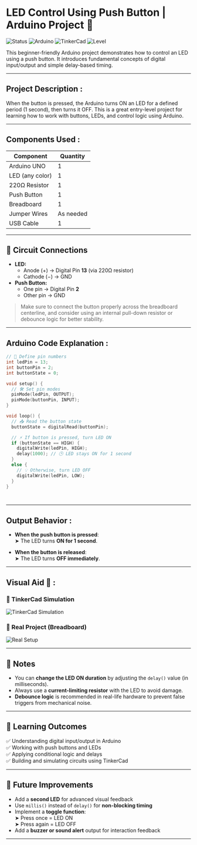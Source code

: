 #  LED Control Using Push Button | Arduino Project 🔴

![Status](https://img.shields.io/badge/status-in_progress-blue)
![Arduino](https://img.shields.io/badge/Platform-Arduino-green)
![TinkerCad](https://img.shields.io/badge/Simulated_on-TinkerCad-orange)
![Level](https://img.shields.io/badge/Difficulty-Beginner-lightgrey)

This beginner-friendly Arduino project demonstrates how to control an LED using a push button. It introduces fundamental concepts of digital input/output and simple delay-based timing.

---

##  Project Description :

When the button is pressed, the Arduino turns ON an LED for a defined period (1 second), then turns it OFF. This is a great entry-level project for learning how to work with buttons, LEDs, and control logic using Arduino.

---

##  Components Used :

| Component          | Quantity |
|--------------------|----------|
| Arduino UNO        | 1        |
| LED (any color)    | 1        |
| 220Ω Resistor      | 1        |
| Push Button        | 1        |
| Breadboard         | 1        |
| Jumper Wires       | As needed |
| USB Cable          | 1        |

---

## 🔌 Circuit Connections

- **LED:**
  - Anode (+) → Digital Pin **13** (via 220Ω resistor)
  - Cathode (−) → GND
- **Push Button:**
  - One pin → Digital Pin **2**
  - Other pin → GND

> Make sure to connect the button properly across the breadboard centerline, and consider using an internal pull-down resistor or debounce logic for better stability.

---

##  Arduino Code Explanation :

```cpp
// 🔧 Define pin numbers
int ledPin = 13;
int buttonPin = 2;
int buttonState = 0;

void setup() {
  // 🛠️ Set pin modes
  pinMode(ledPin, OUTPUT);
  pinMode(buttonPin, INPUT);
}

void loop() {
  // 📥 Read the button state
  buttonState = digitalRead(buttonPin);

  // ⚡ If button is pressed, turn LED ON
  if (buttonState == HIGH) {
    digitalWrite(ledPin, HIGH);
    delay(1000); // 🕒 LED stays ON for 1 second
  } 
  else {
    // 💡 Otherwise, turn LED OFF
    digitalWrite(ledPin, LOW);
  }
}




```
----------


##  Output Behavior :

- **When the push button is pressed**:  
  ➤ The LED turns **ON for 1 second**.

- **When the button is released**:  
  ➤ The LED turns **OFF immediately**.

---

##  Visual Aid 📸 :

### 🔷 TinkerCad Simulation  
![TinkerCad Simulation](TinckerCard.png)

### 🔷 Real Project (Breadboard)  
![Real Setup](inreallifejpg)

---

## 📝 Notes

- You can **change the LED ON duration** by adjusting the `delay()` value (in milliseconds).
- Always use a **current-limiting resistor** with the LED to avoid damage.
- **Debounce logic** is recommended in real-life hardware to prevent false triggers from mechanical noise.

---

## 📘 Learning Outcomes

✅ Understanding digital input/output in Arduino  
✅ Working with push buttons and LEDs  
✅ Applying conditional logic and delays  
✅ Building and simulating circuits using TinkerCad  

---

## 🚀 Future Improvements

- Add a **second LED** for advanced visual feedback
- Use `millis()` instead of `delay()` for **non-blocking timing**
- Implement a **toggle function**:  
  ➤ Press once = LED ON  
  ➤ Press again = LED OFF
- Add a **buzzer or sound alert** output for interaction feedback

---
